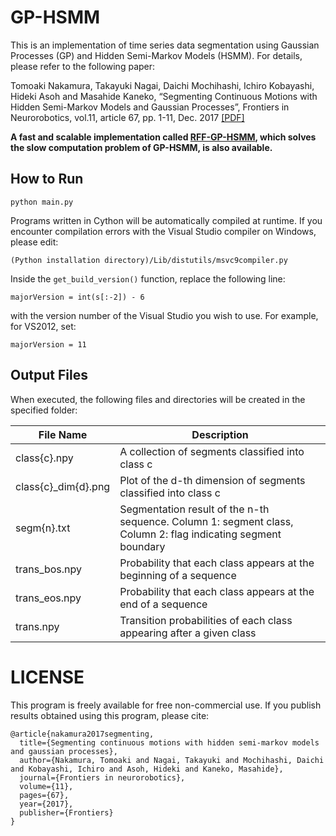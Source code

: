 # GP-HSMM

This is an implementation of time series data segmentation using Gaussian Processes (GP) and Hidden Semi-Markov Models (HSMM). For details, please refer to the following paper:

Tomoaki Nakamura, Takayuki Nagai, Daichi Mochihashi, Ichiro Kobayashi, Hideki Asoh and Masahide Kaneko, “Segmenting Continuous Motions with Hidden Semi-Markov Models and Gaussian Processes”, Frontiers in Neurorobotics, vol.11, article 67, pp. 1-11, Dec. 2017 [[PDF]](https://github.com/naka-lab/GP-HSMM/raw/master/main.pdf)

**A fast and scalable implementation called [RFF-GP-HSMM](https://github.com/naka-lab/RFF-GP-HSMM), which solves the slow computation problem of GP-HSMM, is also available.**


## How to Run

```
python main.py
```

Programs written in Cython will be automatically compiled at runtime.
If you encounter compilation errors with the Visual Studio compiler on Windows, please edit:

```
(Python installation directory)/Lib/distutils/msvc9compiler.py
```

Inside the `get_build_version()` function, replace the following line:

```
majorVersion = int(s[:-2]) - 6
```

with the version number of the Visual Studio you wish to use.
For example, for VS2012, set:

```
majorVersion = 11
```

## Output Files

When executed, the following files and directories will be created in the specified folder:

| File Name| Description |
| ---- | --- |
| class{c}.npy         | A collection of segments classified into class c                                                              |
| class{c}\_dim{d}.png | Plot of the d-th dimension of segments classified into class c                                                |
| segm{n}.txt          | Segmentation result of the n-th sequence. Column 1: segment class, Column 2: flag indicating segment boundary |
| trans\_bos.npy       | Probability that each class appears at the beginning of a sequence                                            |
| trans\_eos.npy       | Probability that each class appears at the end of a sequence                                                  |
| trans.npy            | Transition probabilities of each class appearing after a given class                                          |


# LICENSE
This program is freely available for free non-commercial use. 
If you publish results obtained using this program, please cite:

```
@article{nakamura2017segmenting,
  title={Segmenting continuous motions with hidden semi-markov models and gaussian processes},
  author={Nakamura, Tomoaki and Nagai, Takayuki and Mochihashi, Daichi and Kobayashi, Ichiro and Asoh, Hideki and Kaneko, Masahide},
  journal={Frontiers in neurorobotics},
  volume={11},
  pages={67},
  year={2017},
  publisher={Frontiers}
}
```
